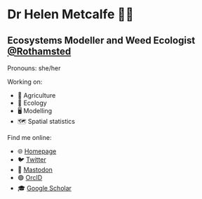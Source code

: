 # Dr Helen Metcalfe 👩‍💻
## Ecosystems Modeller and Weed Ecologist [@Rothamsted](https://www.rothamsted.ac.uk/our-people/helen-metcalfe)
Pronouns: she/her

Working on:
- 🌾 Agriculture 
- 🌿 Ecology 
- 🖥 Modelling 
- 🗺️ Spatial statistics

Find me online:
- 🌐 [Homepage](https://hmetcalfe1.wordpress.com/)
- 🐦 [Twitter](https://twitter.com/HMetcalfe1)
- 🐘 <a rel="me" href="https://mastodonapp.uk/@hmetcalfe">Mastodon</a>
- 🟢 [OrcID](https://orcid.org/0000-0002-2862-0266)
- 🎓 [Google Scholar](https://scholar.google.co.uk/citations?user=KznSxocAAAAJ&hl=en&oi=sra)
